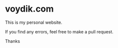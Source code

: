 # voydik.com 

This is my personal website. 

If you find any errors, feel free to make a pull request. 

Thanks 
